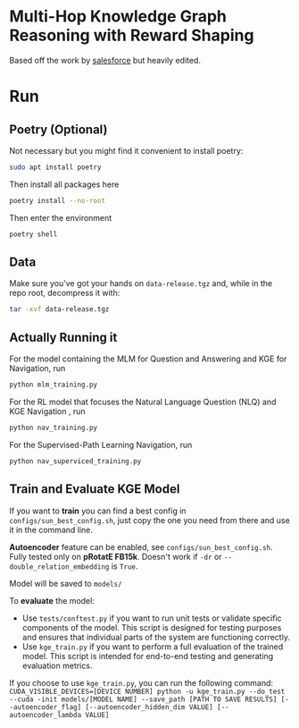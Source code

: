 # Multi-Hop Knowledge Graph Reasoning with Reward Shaping

Based off the work by [salesforce](https://github.com/salesforce/MultiHopKG) but heavily edited.


# Run

## Poetry (Optional)

Not necessary but you might find it convenient to install poetry:

```sh
sudo apt install poetry
```

Then install all packages here

```sh
poetry install --no-root
```

Then enter the environment

```sh
poetry shell
```

## Data

Make sure you've got your hands on `data-release.tgz` and, while in the repo root, decompress it with:

```sh
tar -xvf data-release.tgz
```

## Actually Running it

For the model containing the MLM for Question and Answering and KGE for Navigation, run
```sh
python mlm_training.py
```

For the RL model that focuses the Natural Language Question (NLQ) and KGE Navigation , run
```sh
python nav_training.py
```

For the Supervised-Path Learning Navigation, run
```sh
python nav_superviced_training.py
```

## Train and Evaluate KGE Model
If you want to **train** you can find a best config in `configs/sun_best_config.sh`, just copy the one you need from there and use it in the command line.

**Autoencoder** feature can be enabled, see `configs/sun_best_config.sh`. Fully tested only on **pRotatE FB15k**.
Doesn't work if `-dr` or `--double_relation_embedding` is `True`.

Model will be saved to `models/`

To **evaluate** the model:
- Use `tests/conftest.py` if you want to run unit tests or validate specific components of the model. This script is designed for testing purposes and ensures that individual parts of the system are functioning correctly.
- Use `kge_train.py` if you want to perform a full evaluation of the trained model. This script is intended for end-to-end testing and generating evaluation metrics.

If you choose to use `kge_train.py`, you can run the following command:
`CUDA_VISIBLE_DEVICES=[DEVICE NUMBER] python -u kge_train.py --do_test --cuda -init models/[MODEL NAME] --save_path [PATH TO SAVE RESULTS] [--autoencoder_flag] [--autoencoder_hidden_dim VALUE] [--autoencoder_lambda VALUE]`
